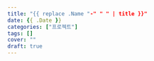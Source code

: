 ```yaml
---
title: "{{ replace .Name "-" " " | title }}"
date: {{ .Date }}
categories: ["프로젝트"]
tags: []
cover: ""
draft: true
---
```

